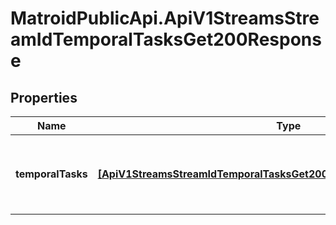 # MatroidPublicApi.ApiV1StreamsStreamIdTemporalTasksGet200Response

## Properties

Name | Type | Description | Notes
------------ | ------------- | ------------- | -------------
**temporalTasks** | [**[ApiV1StreamsStreamIdTemporalTasksGet200ResponseTemporalTasksInner]**](ApiV1StreamsStreamIdTemporalTasksGet200ResponseTemporalTasksInner.md) | All Temporal Tasks for a stream, sorted by most recent | [optional] 


